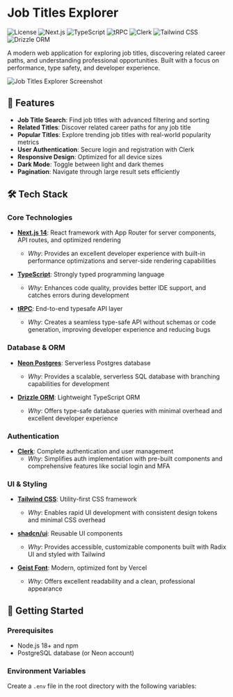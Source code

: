 # Job Titles Explorer

![License](https://img.shields.io/badge/license-MIT-blue.svg)
![Next.js](https://img.shields.io/badge/Next.js-14-black)
![TypeScript](https://img.shields.io/badge/TypeScript-5.0-blue)
![tRPC](https://img.shields.io/badge/tRPC-10.43-blue)
![Clerk](https://img.shields.io/badge/Clerk-Auth-purple)
![Tailwind CSS](https://img.shields.io/badge/Tailwind-3.3-blue)
![Drizzle ORM](https://img.shields.io/badge/Drizzle-0.29-orange)

A modern web application for exploring job titles, discovering related career paths, and understanding professional opportunities. Built with a focus on performance, type safety, and developer experience.

![Job Titles Explorer Screenshot](/placeholder.svg?height=400&width=800)

## 🚀 Features

- **Job Title Search**: Find job titles with advanced filtering and sorting
- **Related Titles**: Discover related career paths for any job title
- **Popular Titles**: Explore trending job titles with real-world popularity metrics
- **User Authentication**: Secure login and registration with Clerk
- **Responsive Design**: Optimized for all device sizes
- **Dark Mode**: Toggle between light and dark themes
- **Pagination**: Navigate through large result sets efficiently

## 🛠️ Tech Stack

### Core Technologies

- **[Next.js 14](https://nextjs.org/)**: React framework with App Router for server components, API routes, and optimized rendering
  - *Why*: Provides an excellent developer experience with built-in performance optimizations and server-side rendering capabilities

- **[TypeScript](https://www.typescriptlang.org/)**: Strongly typed programming language
  - *Why*: Enhances code quality, provides better IDE support, and catches errors during development

- **[tRPC](https://trpc.io/)**: End-to-end typesafe API layer
  - *Why*: Creates a seamless type-safe API without schemas or code generation, improving developer experience and reducing bugs

### Database & ORM

- **[Neon Postgres](https://neon.tech/)**: Serverless Postgres database
  - *Why*: Provides a scalable, serverless SQL database with branching capabilities for development

- **[Drizzle ORM](https://orm.drizzle.team/)**: Lightweight TypeScript ORM
  - *Why*: Offers type-safe database queries with minimal overhead and excellent developer experience

### Authentication

- **[Clerk](https://clerk.dev/)**: Complete authentication and user management
  - *Why*: Simplifies auth implementation with pre-built components and comprehensive features like social login and MFA

### UI & Styling

- **[Tailwind CSS](https://tailwindcss.com/)**: Utility-first CSS framework
  - *Why*: Enables rapid UI development with consistent design tokens and minimal CSS overhead

- **[shadcn/ui](https://ui.shadcn.com/)**: Reusable UI components
  - *Why*: Provides accessible, customizable components built with Radix UI and styled with Tailwind

- **[Geist Font](https://vercel.com/font)**: Modern, optimized font by Vercel
  - *Why*: Offers excellent readability and a clean, professional appearance

## 🚦 Getting Started

### Prerequisites

- Node.js 18+ and npm
- PostgreSQL database (or Neon account)

### Environment Variables

Create a `.env` file in the root directory with the following variables:
